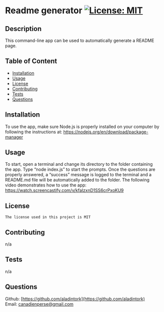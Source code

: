# Readme generator [![License: MIT](https://img.shields.io/badge/License-MIT-yellow.svg)](https://opensource.org/licenses/MIT)

  ## Description
  
  This command-line app can be used to automatically generate a README page.

  ## Table of Content

  - [Installation](#installation) <br />
  - [Usage](#usage) <br />
  - [License](#license) <br />
  - [Contributing](#contributing) <br />
  - [Tests](#tests) <br />
  - [Questions](#questions) 
  
  ## Installation
  
  To use the app, make sure Node.js is properly installed on your computer by following the instructions at: https://nodejs.org/en/download/package-manager 
  
  ## Usage
  
  To start, open a terminal and change its directory to the folder containing the app. Type “node index.js” to start the prompts. Once the questions are properly answered, a “success” message is logged to the terminal and a README.md file will be automatically added to the folder. The following video demonstrates how to use the app:
  https://watch.screencastify.com/v/kfaIzxnD1SS6crPxoKU9
  
  ## License
    
    The license used in this project is MIT
  
  ## Contributing
  
  n/a
  
  ## Tests
  
  n/a
  
  ## Questions
  
  Github: [https://github.com/aladintork](https://github.com/aladintork) <br />
  Email: [canadienperse@gmail.com](mailto:canadienperse@gmail.com)
  
